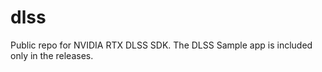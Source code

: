 # dlss
Public repo for NVIDIA RTX DLSS SDK. 
The DLSS Sample app is included only in the releases. 
